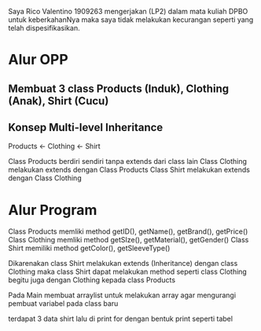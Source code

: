 Saya Rico Valentino 1909263 mengerjakan (LP2) dalam mata kuliah DPBO untuk keberkahanNya maka saya tidak melakukan kecurangan seperti yang telah dispesifikasikan.

# Alur OPP
## Membuat 3 class Products (Induk), Clothing (Anak), Shirt (Cucu)

## Konsep Multi-level Inheritance
Products
	<- Clothing
			<- Shirt

Class Products berdiri sendiri tanpa extends dari class lain
Class Clothing melakukan extends dengan Class Products
Class Shirt melakukan extends dengan Class Clothing

# Alur Program
Class Products memliki method getID(), getName(), getBrand(), getPrice()
Class Clothing memliki method getSIze(), getMaterial(), getGender()
Class Shirt memiliki method getColor(), getSleeveType()

Dikarenakan class Shirt melakukan extends (Inheritance) dengan class Clothing maka class Shirt dapat melakukan method seperti class Clothing begitu juga dengan Clothing kepada class Products

Pada Main membuat arraylist untuk melakukan array agar mengurangi pembuat variabel pada class baru

terdapat 3 data shirt lalu di print for dengan bentuk print seperti tabel